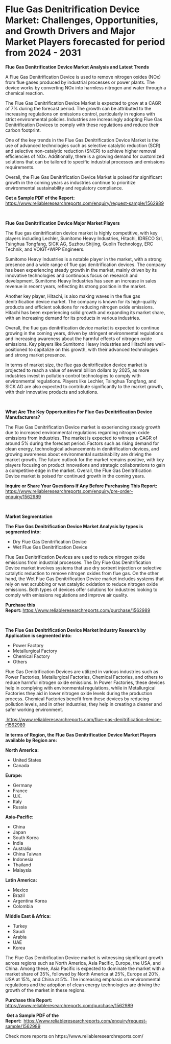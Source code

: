 <p><h1>Flue Gas Denitrification Device Market: Challenges, Opportunities, and Growth Drivers and Major Market Players forecasted for period from 2024 - 2031</h1></p><p><strong>Flue Gas Denitrification Device Market Analysis and Latest Trends</strong></p>
<p><p>A Flue Gas Denitrification Device is used to remove nitrogen oxides (NOx) from flue gases produced by industrial processes or power plants. The device works by converting NOx into harmless nitrogen and water through a chemical reaction.</p><p>The Flue Gas Denitrification Device Market is expected to grow at a CAGR of 7% during the forecast period. The growth can be attributed to the increasing regulations on emissions control, particularly in regions with strict environmental policies. Industries are increasingly adopting Flue Gas Denitrification Devices to comply with these regulations and reduce their carbon footprint.</p><p>One of the key trends in the Flue Gas Denitrification Device Market is the use of advanced technologies such as selective catalytic reduction (SCR) and selective non-catalytic reduction (SNCR) to achieve higher removal efficiencies of NOx. Additionally, there is a growing demand for customized solutions that can be tailored to specific industrial processes and emissions requirements.</p><p>Overall, the Flue Gas Denitrification Device Market is poised for significant growth in the coming years as industries continue to prioritize environmental sustainability and regulatory compliance.</p></p>
<p><strong>Get a Sample PDF of the Report:&nbsp;</strong> <a href="https://www.reliableresearchreports.com/enquiry/request-sample/1562989">https://www.reliableresearchreports.com/enquiry/request-sample/1562989</a></p>
<p>&nbsp;</p>
<p><strong>Flue Gas Denitrification Device Major Market Players</strong></p>
<p><p>The flue gas denitrification device market is highly competitive, with key players including Lechler, Sumitomo Heavy Industries, Hitachi, IDRECO Srl, Tsinghua Tongfang, SICK AG, Suzhou Shijing, Guolin Technology, ERC Technik, and VOIGT+WIPP Engineers.</p><p>Sumitomo Heavy Industries is a notable player in the market, with a strong presence and a wide range of flue gas denitrification devices. The company has been experiencing steady growth in the market, mainly driven by its innovative technologies and continuous focus on research and development. Sumitomo Heavy Industries has seen an increase in sales revenue in recent years, reflecting its strong position in the market.</p><p>Another key player, Hitachi, is also making waves in the flue gas denitrification device market. The company is known for its high-quality products and efficient solutions for reducing nitrogen oxide emissions. Hitachi has been experiencing solid growth and expanding its market share, with an increasing demand for its products in various industries.</p><p>Overall, the flue gas denitrification device market is expected to continue growing in the coming years, driven by stringent environmental regulations and increasing awareness about the harmful effects of nitrogen oxide emissions. Key players like Sumitomo Heavy Industries and Hitachi are well-positioned to capitalize on this growth, with their advanced technologies and strong market presence.</p><p>In terms of market size, the flue gas denitrification device market is projected to reach a value of several billion dollars by 2025, as more industries invest in pollution control technologies to comply with environmental regulations. Players like Lechler, Tsinghua Tongfang, and SICK AG are also expected to contribute significantly to the market growth, with their innovative products and solutions.</p></p>
<p>&nbsp;</p>
<p><strong>What Are The Key Opportunities For Flue Gas Denitrification Device Manufacturers?</strong></p>
<p><p>The Flue Gas Denitrification Device market is experiencing steady growth due to increased environmental regulations regarding nitrogen oxide emissions from industries. The market is expected to witness a CAGR of around 5% during the forecast period. Factors such as rising demand for clean energy, technological advancements in denitrification devices, and growing awareness about environmental sustainability are driving the market growth. The future outlook for the market remains positive, with key players focusing on product innovations and strategic collaborations to gain a competitive edge in the market. Overall, the Flue Gas Denitrification Device market is poised for continued growth in the coming years.</p></p>
<p><strong>Inquire or Share Your Questions If Any Before Purchasing This Report:</strong> <a href="https://www.reliableresearchreports.com/enquiry/pre-order-enquiry/1562989">https://www.reliableresearchreports.com/enquiry/pre-order-enquiry/1562989</a></p>
<p>&nbsp;</p>
<p><strong>Market Segmentation</strong></p>
<p><strong>The Flue Gas Denitrification Device Market Analysis by types is segmented into:</strong></p>
<p><ul><li>Dry Flue Gas Denitrification Device</li><li>Wet Flue Gas Denitrification Device</li></ul></p>
<p><p>Flue Gas Denitrification Devices are used to reduce nitrogen oxide emissions from industrial processes. The Dry Flue Gas Denitrification Device market involves systems that use dry sorbent injection or selective catalytic reduction to remove nitrogen oxides from flue gas. On the other hand, the Wet Flue Gas Denitrification Device market includes systems that rely on wet scrubbing or wet catalytic oxidation to reduce nitrogen oxide emissions. Both types of devices offer solutions for industries looking to comply with emissions regulations and improve air quality.</p></p>
<p><strong>Purchase this Report:&nbsp;</strong><a href="https://www.reliableresearchreports.com/purchase/1562989">https://www.reliableresearchreports.com/purchase/1562989</a></p>
<p>&nbsp;</p>
<p><strong>The Flue Gas Denitrification Device Market Industry Research by Application is segmented into:</strong></p>
<p><ul><li>Power Factory</li><li>Metallurgical Factory</li><li>Chemical Factory</li><li>Others</li></ul></p>
<p><p>Flue Gas Denitrification Devices are utilized in various industries such as Power Factories, Metallurgical Factories, Chemical Factories, and others to reduce harmful nitrogen oxide emissions. In Power Factories, these devices help in complying with environmental regulations, while in Metallurgical Factories they aid in lower nitrogen oxide levels during the production process. Chemical Factories benefit from these devices by reducing pollution levels, and in other industries, they help in creating a cleaner and safer working environment.</p></p>
<p><a href="https://www.reliableresearchreports.com/flue-gas-denitrification-device-r1562989">&nbsp;https://www.reliableresearchreports.com/flue-gas-denitrification-device-r1562989</a></p>
<p><strong>In terms of Region, the Flue Gas Denitrification Device Market Players available by Region are:</strong></p>
<p>
    <p> <strong> North America: </strong>
        <ul>
            <li>United States</li>
            <li>Canada</li>
        </ul>
        </p> 
    <p> <strong> Europe: </strong>
        <ul>
            <li>Germany</li>
            <li>France</li>
            <li>U.K.</li>
            <li>Italy</li>
            <li>Russia</li>
        </ul>
        </p> 
    <p> <strong> Asia-Pacific: </strong>
        <ul>
            <li>China</li>
            <li>Japan</li>
            <li>South Korea</li>
            <li>India</li>
            <li>Australia</li>
            <li>China Taiwan</li>
            <li>Indonesia</li>
            <li>Thailand</li>
            <li>Malaysia</li>
        </ul>
        </p> 
    <p> <strong> Latin America: </strong>
        <ul>
            <li>Mexico</li>
            <li>Brazil</li>
            <li>Argentina Korea</li>
            <li>Colombia</li>
        </ul>
        </p> 
    <p> <strong> Middle East & Africa: </strong>
        <ul>
            <li>Turkey</li>
            <li>Saudi</li>
            <li>Arabia</li>
            <li>UAE</li>
            <li>Korea</li>
        </ul>
    </p>
    </p>
<p><p>The Flue Gas Denitrification Device market is witnessing significant growth across regions such as North America, Asia Pacific, Europe, the USA, and China. Among these, Asia Pacific is expected to dominate the market with a market share of 35%, followed by North America at 25%, Europe at 20%, USA at 15%, and China at 5%. The increasing emphasis on environmental regulations and the adoption of clean energy technologies are driving the growth of the market in these regions.</p></p>
<p><strong>Purchase this Report: </strong><a href="https://www.reliableresearchreports.com/purchase/1562989">https://www.reliableresearchreports.com/purchase/1562989</a></p>
<p>&nbsp;<strong>Get a Sample PDF of the Report:&nbsp;&nbsp;</strong><a href="https://www.reliableresearchreports.com/enquiry/request-sample/1562989">https://www.reliableresearchreports.com/enquiry/request-sample/1562989</a></p>
<p><strong></strong></p>
<p>Check more reports on https://www.reliableresearchreports.com/</p>